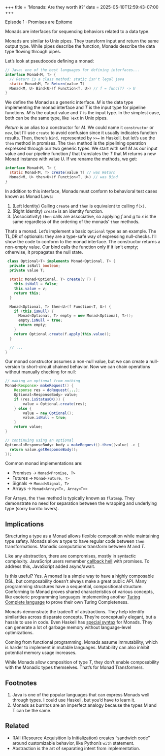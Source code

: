+++
title = 'Monads: Are they worth it?'
date = 2025-05-10T12:59:43-07:00
+++


Episode 1 · Promises are Epitome

Monads are interfaces for sequencing behaviors related to a data type.

Monads are similar to Unix pipes. They transform input and return the same output type. While pipes describe the function, Monads describe the data type flowing through pipes.

Let’s look at pseudocode defining a monad:

```java
// Java: one of the best languages for defining interfaces...
interface Monad<M, T> {
  // Return is a class method: static isn't legal java
  static Monad<M, T> Return(value T)
  Monad<M, U> Bind<U>(f Function<T, U>) // f = func(T) -> U
}
```

We define the Monad as a generic interface. _M_ is the data type implementing the monad interface and _T_ is the input type for pipeline functions. _M_ is the output value and _T_ is the input type. In the simplest case, both can be the same type, like `Text` in Unix pipes.

_Return_ is an alias to a constructor for _M_. We could name it `constructor` or `new`, but I’ll use `create` to avoid confusion since it usually indicates function results. Then, there’s `bind,` represented by `>>=` in Haskell, but let’s use the `then` method in promises. The `then` method is the pipelining operation expressed through our two generic types. We start with self _M_ as our input value and our pipeline function _f_ that translates the _T_ that M returns a new Monad instance with value _U_. If we rename the methods, we get:

```java
interface Monad<M, T> {
  static Monad<M, T> create(value T) // was Return
  Monad<M, U> then<U>(f Function<T, U>) // was Bind
}
```

In addition to this interface, Monads must conform to behavioral test cases known as Monad Laws:

1. (Left Identity) Calling `create` and `then` is equivalent to calling `f(x)`.
2. (Right Identity) `create` is an identity function.
3. (Associativity) `then` calls are associative, so applying _f_ and _g_ to _x_ is the same regardless of the ordering of the monads’ `then` methods.

That’s a monad. Let’s implement a basic `Optional` type as an example. The TL;DR of optionals: they are a type-safe way of expressing null-checks. I’ll show the code to conform to the monad interface. The constructor returns a non-empty value. Our bind calls the function only if it isn’t empty; otherwise, it propagates the null state.

```java
 class Optional<T> implements Monad<Optional, T> {
  private isNull boolean;
  private value T;
  
  static Monad<Optional, T> create(v T) {
    this.isNull = false;
    this.value = v;
    return this;
  }

  Monad<Optional, T> then<U>(f Function<T, U>) {
    if (this.isNull) {
      Monad<Optional, T> empty = new Monad<Optional, T>();
      empty.isNull = true;
      return empty;
    }
    return Optional.create(f.apply(this.value));
  }

  // ...
}
```

Our monad constructor assumes a non-null value, but we can create a null-version to short-circuit chained behavior. Now we can chain operations without manually checking for null:

```java
// making an optional from nothing
Monad<Response> makeRequest() {
    Response res = doRequest(...);
    Optional<ResponseBody> value;
    if (res.isStatusOK()) {
        value = Optional.create(res);
    } else {
        value = new Optional();
        value.isNull = true;
    }
    return value;
}

// continuing using an optional
Optional<ResponseBody> body = makeRequest().then((value) -> {
  return value.getResponseBody();
});
```

Common monad implementations are:

- Promises → `Monad<Promise, T>`
- Futures → `Monad<Future, T>`
- Signals → `Monad<Signal, T>`
- Arrays → `Monad<Array<T>, Array<T>>`

For Arrays, the `Then` method is typically known as `flatmap`. They demonstrate no need for separation between the wrapping and underlying type (sorry burrito lovers).

## Implications

Structuring a type as a Monad allows flexible composition while maintaining type safety. Monads allow a type to have regular code between `then` transformations. Monadic computations transform between _M_ and _T_.

Like any abstraction, there are compromises, mostly in syntactic complexity. JavaScript users remember [callback hell](http://callbackhell.com/) with promises. To address this, JavaScript added async/await.

Is this useful? Yes. A monad is a simple way to have a highly composable DSL, but composability doesn’t always make a great public API. Many programming structures have a sequential, compositional structure. Conforming to Monad proves shared characteristics of various concepts, like esoteric programming languages implementing another [Turing Complete language](https://esolangs.org/wiki/Brainfuck) to prove their own Turing Completeness.

Monads demonstrate the tradeoff of abstractions. They help identify similarities across disparate concepts. They’re conceptually elegant, but a hassle to use in code. Even Haskell has [special syntax](https://en.wikibooks.org/wiki/Haskell/do_notation) for Monads. They can generate a lot of garbage memory without language-level optimizations.

Coming from functional programming, Monads assume immutability, which is harder to implement in mutable languages. Mutability can also inhibit potential memory usage increases.

While Monads allow composition of type _T_, they don’t enable composability with the Monadic types themselves. That’s for Monad Transformers.

## Footnotes

1. Java is one of the popular languages that can express Monads well through types. I could use Haskell, but you’d have to learn it.
2. Monads as burritos are an imperfect analogy because the types M and T can be the same.

## Related

- RAII (Resource Acquisition Is Initialization) creates “sandwich code” around customizable behavior, like Python’s `with` statement.
- Abstraction is the art of separating intent from implementation.

